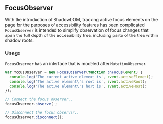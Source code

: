 ## FocusObserver

With the introduction of ShadowDOM, tracking active focus elements on the page
for the purposes of accessibility features has been complicated. `FocusObserver`
is intended to simplify observation of focus changes that span the full depth of
the accessibility tree, including parts of the tree within shadow roots.

### Usage

`FocusObserver` has an interface that is modeled after `MutationObserver`.

```javascript
var focusObserver = new FocusObserver(function onFocus(event) {
  console.log('The current active element is', event.activeElement);
  console.log('The active element\'s root is', event.activeRoot);
  console.log('The active element\'s host is', event.activeHost):
});

// Connect the focus observer..
focusObserver.observe();

// Disconnect the focus observer..
focusObserver.disconnect();
```

